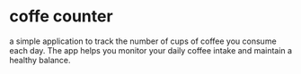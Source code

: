 # coffe counter 

a simple application to track the number of cups of coffee you consume each day. The app helps you monitor your daily coffee intake and maintain a healthy balance.
 
